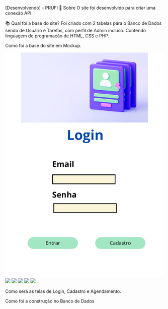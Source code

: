 [Desenvolvendo] - PRUFI
📘 Sobre
O site foi desenvolvido para criar uma conexão API.

📚 Qual foi a base do site?
Foi criado com 2 tabelas para o Banco de Dados sendo de Usuário e Tarefas, com perfil de Admin incluso. Contendo linguagem de programação de HTML, CSS e PHP.

Como foi a base do site em Mockup.

<img src="/PROFI/img/mockup/Login-1.jpg"/>
<img src="/img/mockup/Login-2.jpg"/>
<img src="/img/mockup/Login-3.jpg"/>
<img src="/img/mockup/Login-4.jpg"/>
<img src="/img/mockup/Login-5.jpg"/>
<img src="/img/mockup/Login-6.jpg"/>

Como será as telas de Login, Cadastro e Agendamento.


Como foi a construção no Banco de Dados
